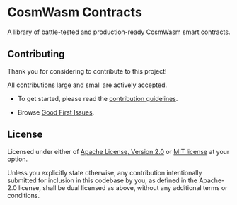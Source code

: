 # CosmWasm Contracts

A library of battle-tested and production-ready CosmWasm smart contracts.

## Contributing

Thank you for considering to contribute to this project!

All contributions large and small are actively accepted.

- To get started, please read the [contribution guidelines](https://github.com/nostandard/cosmwasm-contracts/blob/main/CONTRIBUTING.md).

- Browse [Good First Issues](https://github.com/nostandard/cosmwasm-contracts/labels/good%20first%20issue).

## License

Licensed under either of <a href="LICENSE-APACHE">Apache License, Version 2.0</a> or <a href="LICENSE-MIT">MIT license</a> at your option.

Unless you explicitly state otherwise, any contribution intentionally submitted for inclusion in this codebase by you, as defined in the Apache-2.0 license,
shall be dual licensed as above, without any additional terms or conditions.
